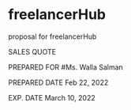 # freelancerHub
proposal for  freelancerHub

SALES QUOTE 


PREPARED FOR
#Ms. Walla Salman


PREPARED DATE
Feb 22, 2022

EXP. DATE
March 10, 2022

